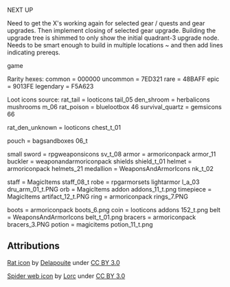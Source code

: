 NEXT UP

Need to get the X's working again for selected gear / quests and gear upgrades. Then implement closing of selected gear upgrade.
Building the upgrade tree is shimmed to only show the initial quadrant-3 upgrade node. Needs to be smart enough to build in multiple locations ~ and then add lines indicating prereqs.

game

Rarity hexes:
common = 000000
uncommon = 7ED321
rare = 48BAFF
epic = 9013FE
legendary = F5A623

Loot icons source:
rat_tail = looticons tail_05
den_shroom = herbalicons mushrooms m_06
rat_poison = bluelootbox 46
survival_quartz = gemsicons 66

rat_den_unknown = looticons chest_t_01

pouch = bagsandboxes 06_t

small sword = rpgweaponsicons sv_t_08
armor = armoriconpack armor_11
buckler = weaponandarmoriconpack shields shield_t_01
helmet = armoriconpack helmets_21
medallion = WeaponsAndArmorIcons nk_t_02

staff = MagicItems staff_08_t
robe = rpgarmorsets lightarmor l_a_03 dru_arm_01_t.PNG
orb = MagicItems addon addons_11_t.png
timepiece = MagicItems artifact_12_t.PNG
ring = armoriconpack rings_7.PNG

boots = armoriconpack boots_6.png
coin = looticons addons 152_t.png
belt = WeaponsAndArmorIcons belt_t_01.png
bracers = armoriconpack bracers_3.PNG
potion = magicitems potion_11_t.png

## Attributions

[Rat icon](https://game-icons.net/1x1/delapouite/rat.html) by [Delapouite](http://delapouite.com/) under [CC BY 3.0](http://creativecommons.org/licenses/by/3.0/)

[Spider web icon](https://game-icons.net/1x1/lorc/spider-web.html) by [Lorc](http://lorcblog.blogspot.com/) under [CC BY 3.0](http://creativecommons.org/licenses/by/3.0/)